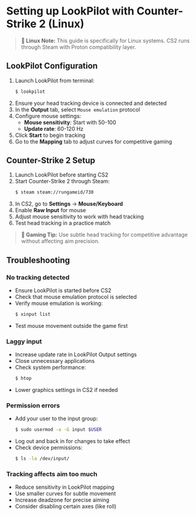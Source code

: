 # Setting up LookPilot with Counter-Strike 2 (Linux)

> **🐧 Linux Note:** This guide is specifically for Linux systems. CS2 runs through Steam with Proton compatibility layer.

## LookPilot Configuration

1. Launch LookPilot from terminal:
   ```bash
   $ lookpilot
   ```
2. Ensure your head tracking device is connected and detected
3. In the **Output** tab, select `Mouse emulation` protocol
4. Configure mouse settings:
   - **Mouse sensitivity**: Start with 50-100
   - **Update rate**: 60-120 Hz
5. Click **Start** to begin tracking
6. Go to the **Mapping** tab to adjust curves for competitive gaming

## Counter-Strike 2 Setup

1. Launch LookPilot before starting CS2
2. Start Counter-Strike 2 through Steam:
   ```bash
   $ steam steam://rungameid/730
   ```
3. In CS2, go to **Settings** → **Mouse/Keyboard**
4. Enable **Raw Input** for mouse
5. Adjust mouse sensitivity to work with head tracking
6. Test head tracking in a practice match

> **🎯 Gaming Tip:** Use subtle head tracking for competitive advantage without affecting aim precision.

## Troubleshooting

### No tracking detected
- Ensure LookPilot is started before CS2
- Check that mouse emulation protocol is selected
- Verify mouse emulation is working:
  ```bash
  $ xinput list
  ```
- Test mouse movement outside the game first

### Laggy input
- Increase update rate in LookPilot Output settings
- Close unnecessary applications
- Check system performance:
  ```bash
  $ htop
  ```
- Lower graphics settings in CS2 if needed

### Permission errors
- Add your user to the input group:
  ```bash
  $ sudo usermod -a -G input $USER
  ```
- Log out and back in for changes to take effect
- Check device permissions:
  ```bash
  $ ls -la /dev/input/
  ```

### Tracking affects aim too much
- Reduce sensitivity in LookPilot mapping
- Use smaller curves for subtle movement
- Increase deadzone for precise aiming
- Consider disabling certain axes (like roll) 